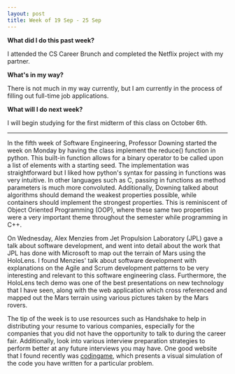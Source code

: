 ```yaml
---
layout: post
title: Week of 19 Sep - 25 Sep
---
```

<b>What did I do this past week?</b><br>
<p>I attended the CS Career Brunch and completed the Netflix project with my partner.</p>
<b>What's in my way?</b><br>
<p>There is not much in my way currently, but I am currently in the process of filling out full-time job applications.</p>
<b>What will I do next week?</b><br>
<p>I will begin studying for the first midterm of this class on October 6th.</p>
<hr>
<p class="indented">In the fifth week of Software Engineering, Professor Downing started the week on Monday by having the class implement the reduce() function in python. This built-in function allows for a binary operator to be called upon a list of elements with a starting seed. The implementation was straightforward but I liked how python's syntax for passing in functions was very intuitive. In other languages such as C, passing in functions as method parameters is much more convoluted. Additionally, Downing talked about algorithms should demand the weakest properties possible, while containers should implement the strongest properties. This is reminiscent of Object Oriented Programming (OOP), where these same two properties were a very important theme throughout the semester while programming in C++.</p><!--more-->
<p class="indented">On Wednesday, Alex Menzies from Jet Propulsion Laboratory (JPL) gave a talk about software development, and went into detail about the work that JPL has done with Microsoft to map out the terrain of Mars using the HoloLens. I found Menzies' talk about software development with explanations on the Agile and Scrum development patterns to be very interesting and relevant to this software engineering class. Furthermore, the HoloLens tech demo was one of the best presentations on new technology that I have seen, along with the web application which cross referenced and mapped out the Mars terrain using various pictures taken by the Mars rovers.</p>
<p class="indented">The tip of the week is to use resources such as Handshake to help in distributing your resume to various companies, especially for the companies that you did not have the opportunity to talk to during the career fair. Additionally, look into various interview preparation strategies to perform better at any future interviews you may have. One good website that I found recently was <a href="https://www.codingame.com/">codingame</a>, which presents a visual simulation of the code you have written for a particular problem.</p>
